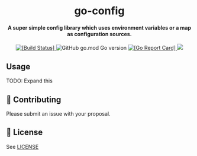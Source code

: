 <h1 align="center">
  go-config
</h1>

<h4 align="center"> A super simple config library which uses environment variables or a map as configuration sources.</a></h4>

<p align="center">
  <a href="https://travis-ci.com/liampulles/go-config">
    <img src="https://travis-ci.com/liampulles/go-config.svg?branch=master" alt="[Build Status]">
  </a>
    <img alt="GitHub go.mod Go version" src="https://img.shields.io/github/go-mod/go-version/liampulles/go-config">
  <a href="https://goreportcard.com/report/github.com/liampulles/go-config">
    <img src="https://goreportcard.com/badge/github.com/liampulles/go-config" alt="[Go Report Card]">
  </a>
  <a href="https://codecov.io/gh/liampulles/go-config">
    <img src="https://codecov.io/gh/liampulles/go-config/branch/master/graph/badge.svg" />
  </a>
</p>

## Usage

TODO: Expand this

## 🐉 Contributing

Please submit an issue with your proposal.

## 🦄 License

See [LICENSE](LICENSE)
